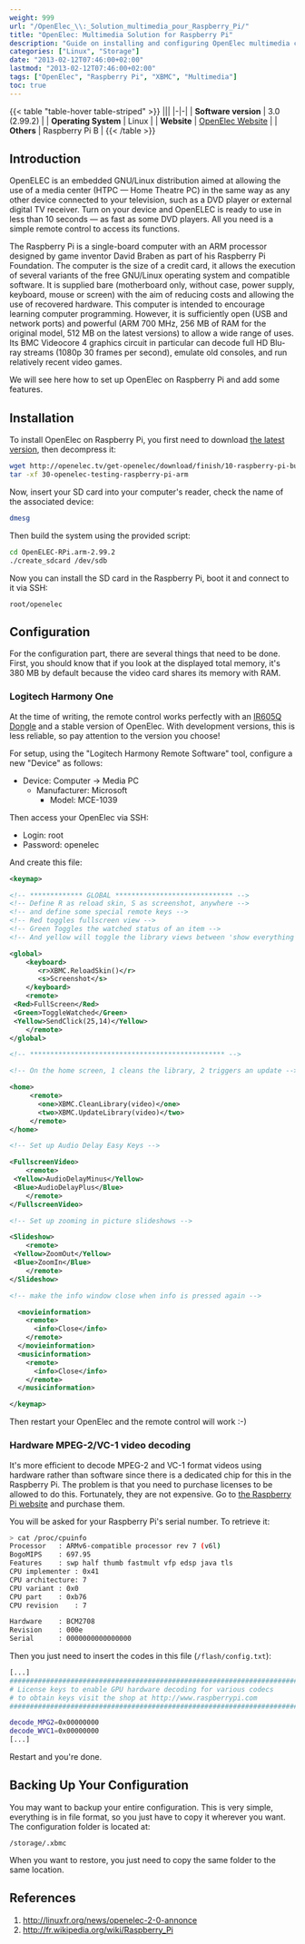 ```yaml
---
weight: 999
url: "/OpenElec_\\:_Solution_multimedia_pour_Raspberry_Pi/"
title: "OpenElec: Multimedia Solution for Raspberry Pi"
description: "Guide on installing and configuring OpenElec multimedia center on Raspberry Pi with support for remote controls and hardware video decoding."
categories: ["Linux", "Storage"]
date: "2013-02-12T07:46:00+02:00"
lastmod: "2013-02-12T07:46:00+02:00"
tags: ["OpenElec", "Raspberry Pi", "XBMC", "Multimedia"]
toc: true
---
```


{{< table "table-hover table-striped" >}}
|||
|-|-|
| **Software version** | 3.0 (2.99.2) |
| **Operating System** | Linux |
| **Website** | [OpenElec Website](https://openelec.tv/) |
| **Others** | Raspberry Pi B |
{{< /table >}}

## Introduction

OpenELEC is an embedded GNU/Linux distribution aimed at allowing the use of a media center (HTPC — Home Theatre PC) in the same way as any other device connected to your television, such as a DVD player or external digital TV receiver. Turn on your device and OpenELEC is ready to use in less than 10 seconds — as fast as some DVD players. All you need is a simple remote control to access its functions.

The Raspberry Pi is a single-board computer with an ARM processor designed by game inventor David Braben as part of his Raspberry Pi Foundation.
The computer is the size of a credit card, it allows the execution of several variants of the free GNU/Linux operating system and compatible software. It is supplied bare (motherboard only, without case, power supply, keyboard, mouse or screen) with the aim of reducing costs and allowing the use of recovered hardware.
This computer is intended to encourage learning computer programming. However, it is sufficiently open (USB and network ports) and powerful (ARM 700 MHz, 256 MB of RAM for the original model, 512 MB on the latest versions) to allow a wide range of uses. Its BMC Videocore 4 graphics circuit in particular can decode full HD Blu-ray streams (1080p 30 frames per second), emulate old consoles, and run relatively recent video games.

We will see here how to set up OpenElec on Raspberry Pi and add some features.

## Installation

To install OpenElec on Raspberry Pi, you first need to download [the latest version](https://sources.openelec.tv/tmp/image/), then decompress it:

```bash
wget http://openelec.tv/get-openelec/download/finish/10-raspberry-pi-builds/30-openelec-testing-raspberry-pi-arm
tar -xf 30-openelec-testing-raspberry-pi-arm
```

Now, insert your SD card into your computer's reader, check the name of the associated device:

```bash
dmesg
```

Then build the system using the provided script:

```bash
cd OpenELEC-RPi.arm-2.99.2
./create_sdcard /dev/sdb
```

Now you can install the SD card in the Raspberry Pi, boot it and connect to it via SSH:

```
root/openelec
```

## Configuration

For the configuration part, there are several things that need to be done. First, you should know that if you look at the displayed total memory, it's 380 MB by default because the video card shares its memory with RAM.

### Logitech Harmony One

At the time of writing, the remote control works perfectly with an [IR605Q Dongle](https://www.mediahd.fr/recepteur-infrarouge/14-recepteur-infrarouge-ir605q.html) and a stable version of OpenElec. With development versions, this is less reliable, so pay attention to the version you choose!

For setup, using the "Logitech Harmony Remote Software" tool, configure a new "Device" as follows:

- Device: Computer -> Media PC
  - Manufacturer: Microsoft
    - Model: MCE-1039

Then access your OpenElec via SSH:

- Login: root
- Password: openelec

And create this file:

```xml
<keymap>

<!-- ************* GLOBAL ***************************** -->
<!-- Define R as reload skin, S as screenshot, anywhere -->
<!-- and define some special remote keys -->
<!-- Red toggles fullscreen view -->
<!-- Green Toggles the watched status of an item -->
<!-- And yellow will toggle the library views between 'show everything' and 'show watched only' -->

<global>
    <keyboard>
       <r>XBMC.ReloadSkin()</r>
       <s>Screenshot</s>
    </keyboard>
    <remote>
 <Red>FullScreen</Red>
 <Green>ToggleWatched</Green>
 <Yellow>SendClick(25,14)</Yellow>
    </remote>
</global>

<!-- ************************************************ -->

<!-- On the home screen, 1 cleans the library, 2 triggers an update -->

<home>
     <remote>
       <one>XBMC.CleanLibrary(video)</one>
       <two>XBMC.UpdateLibrary(video)</two>
     </remote>
</home>

<!-- Set up Audio Delay Easy Keys -->

<FullscreenVideo>
    <remote>
 <Yellow>AudioDelayMinus</Yellow>
 <Blue>AudioDelayPlus</Blue>
    </remote>
</FullscreenVideo>

<!-- Set up zooming in picture slideshows -->

<Slideshow>
    <remote>
 <Yellow>ZoomOut</Yellow>
 <Blue>ZoomIn</Blue>
    </remote>
</Slideshow>

<!-- make the info window close when info is pressed again -->

  <movieinformation>
    <remote>
      <info>Close</info>
    </remote>
  </movieinformation>
  <musicinformation>
    <remote>
      <info>Close</info>
    </remote>
  </musicinformation>

</keymap>
```

Then restart your OpenElec and the remote control will work :-)

### Hardware MPEG-2/VC-1 video decoding

It's more efficient to decode MPEG-2 and VC-1 format videos using hardware rather than software since there is a dedicated chip for this in the Raspberry Pi. The problem is that you need to purchase licenses to be allowed to do this. Fortunately, they are not expensive. Go to [the Raspberry Pi website](https://www.raspberrypi.com/) and purchase them.

You will be asked for your Raspberry Pi's serial number. To retrieve it:

```bash {linenos=table,hl_lines=[13]}
> cat /proc/cpuinfo
Processor	: ARMv6-compatible processor rev 7 (v6l)
BogoMIPS	: 697.95
Features	: swp half thumb fastmult vfp edsp java tls
CPU implementer	: 0x41
CPU architecture: 7
CPU variant	: 0x0
CPU part	: 0xb76
CPU revision	: 7

Hardware	: BCM2708
Revision	: 000e
Serial		: 0000000000000000
```

Then you just need to insert the codes in this file (`/flash/config.txt`):

```bash {linenos=table,hl_lines=[7,8]}
[...]
################################################################################
# License keys to enable GPU hardware decoding for various codecs
# to obtain keys visit the shop at http://www.raspberrypi.com
################################################################################

decode_MPG2=0x00000000
decode_WVC1=0x00000000
[...]
```

Restart and you're done.

## Backing Up Your Configuration

You may want to backup your entire configuration. This is very simple, everything is in file format, so you just have to copy it wherever you want. The configuration folder is located at:

```
/storage/.xbmc
```

When you want to restore, you just need to copy the same folder to the same location.

## References

1. http://linuxfr.org/news/openelec-2-0-annonce
2. http://fr.wikipedia.org/wiki/Raspberry_Pi
